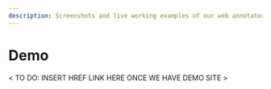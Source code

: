 ```yaml
---
description: Screenshots and live working examples of our web annotator
---
```


# Demo

&lt; TO DO: INSERT HREF LINK HERE ONCE WE HAVE DEMO SITE &gt;

